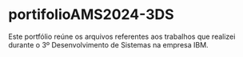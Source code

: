 # portifolioAMS2024-3DS
Este portfólio reúne os arquivos referentes aos trabalhos que realizei durante o 3º Desenvolvimento de Sistemas na empresa IBM. 
